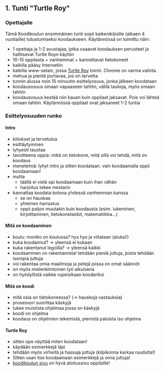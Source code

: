 ## 1. Tunti "Turtle Roy"

### Opettajalle

Tämä Koodikoulun ensimmäinen tunti sopii kaikenikäisille (alkaen 4 vuotiaille) tutustumiseksi koodaukseen.
Käytännössä on toimittu näin:

- 1 opettaja ja 1-2 avustajaa, jotka osaavat koodauksen perusteet ja hallitsevat Turtle Royn käytön
- 10-15 oppilasta + vanhemmat + kannettavat tietokoneet
- kaikilla pääsy Internetiin
- kaikilla www-selain, jossa [Turtle Roy](http://turtle-roy.herokuapp.com/) toimii. Chrome on varma valinta.
- mehua ja pientä purtavaa, jos on tarvetta
- tunnin alussa noin 15 minuutin esittelyosuus, jonka jälkeen koodataan
- koodausosuus omaan vapaaseen tahtiin, välilä taukoja, myös omaan tahtiin
- koodausosuus kestää niin kauan kuin oppilaat jaksavat. Pois voi lähteä omaan tahtiin. Käytännössä oppilaat ovat jaksaneet 1-2 tuntia

### Esittelyosuuden runko

#### Intro

- kiitokset ja tervetuloa
- esittäytyminen
- lyhyesti taustaa
- tavoitteena oppia: mikä on tietokone, mitä sillä voi tehdä, mitä on koodaus
- menetelmä: lyhyt intro ja sitten koodataan. vain koodaamalla oppii koodaamaan!
- mutta
  - täällä ei vielä opi koodaamaan kuin ihan vähän
  - harjoitus tekee mestarin
- kannattaa koodata kotona yhdessä vanhemman kanssa
  - se on hauskaa
  - yhteinen harrastus
  - oppii paljon muutakin kuin koodausta (esim. lukeminen, kirjoittaminen, tietokonetaidot, matematiikka...)

#### Mitä on koodaaminen

- koulu: moniko on koulussa? hys hys ja viitataan (aluksi!)
- kuka koodannut? -> yleensä ei kukaan
- kuka rakentanut legoilla? -> yleensä kaikki 
- koodaaminen on rakentamista! tehdään pieniä juttuja, joista tehdään isompia juttuja
- voi rakentaa omia maailmoja ja pelejä joissa on omat säännöt
- on myös mielenkiintoinen työ aikuisena
- on hyödyllistä vaikke rupeisikaan koodariksi

#### Mitä on koodi

- mitä osia on tietokoneessa? (-> hauskoja vastauksia)
- prosessori suorittaa käskyjä
 - lukee muistista ohjelmaa jossa on käskyjä
 - koodi on ohjelma
- koodaus on ohjelmien tekemistä, pienistä paloista iso ohjelma

#### Turtle Roy

- sitten ope näyttää miten koodataan!
- käydään esimerkkejä läpi
- tehdään myös virheitä ja hassuja juttuja (kilpikonna karkaa ruudulta!)
- Sitten vaan itse koodaamaan esimerkkejä ja omia juttuja!
- [koodikoulun sivu](https://github.com/koodikoulu/koodikoulu) on hyvä aloitussivu oppilaille!
